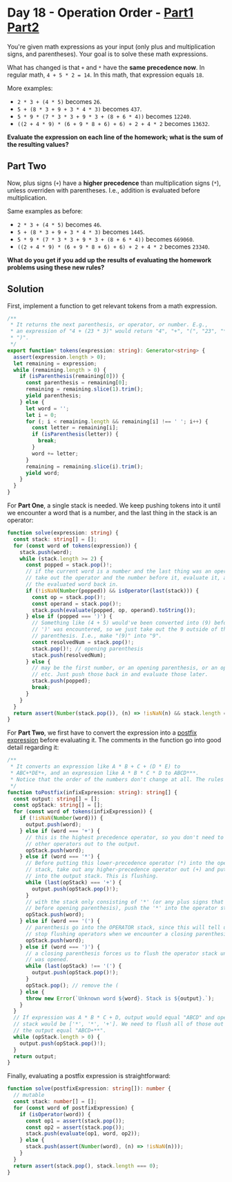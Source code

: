 # Day 18 - Operation Order - [Part1](18.ts) [Part2](18b.ts)

You're given math expressions as your input (only plus and multiplication signs,
and parentheses). Your goal is to solve these math expressions.

What has changed is that `+` and `*` have the **same precedence now**. In
regular math, `4 + 5 * 2 = 14`. In this math, that expression equals `18`.

More examples:

- `2 * 3 + (4 * 5)` becomes `26`.
- `5 + (8 * 3 + 9 + 3 * 4 * 3)` becomes `437`.
- `5 * 9 * (7 * 3 * 3 + 9 * 3 + (8 + 6 * 4))` becomes `12240`.
- `((2 + 4 * 9) * (6 + 9 * 8 + 6) + 6) + 2 + 4 * 2` becomes `13632`.

**Evaluate the expression on each line of the homework; what is the sum of the
resulting values?**

## Part Two

Now, plus signs (`+`) have a **higher precedence** than multiplication signs
(`*`), unless overriden with parentheses. I.e., addition is evaluated before
multiplication.

Same examples as before:

- `2 * 3 + (4 * 5)` becomes `46`.
- `5 + (8 * 3 + 9 + 3 * 4 * 3)` becomes `1445`.
- `5 * 9 * (7 * 3 * 3 + 9 * 3 + (8 + 6 * 4))` becomes `669060`.
- `((2 + 4 * 9) * (6 + 9 * 8 + 6) + 6) + 2 + 4 * 2` becomes `23340`.

**What do you get if you add up the results of evaluating the homework problems using these new rules?**

## Solution

First, implement a function to get relevant tokens from a math expression.

```typescript
/**
 * It returns the next parenthesis, or operator, or number. E.g.,
 * an expression of "4 + (23 * 3)" would return "4", "+", "(", "23", "*", "3",
 * ")".
 */
export function* tokens(expression: string): Generator<string> {
  assert(expression.length > 0);
  let remaining = expression;
  while (remaining.length > 0) {
    if (isParenthesis(remaining[0])) {
      const parenthesis = remaining[0];
      remaining = remaining.slice(1).trim();
      yield parenthesis;
    } else {
      let word = '';
      let i = 0;
      for (; i < remaining.length && remaining[i] !== ' '; i++) {
        const letter = remaining[i];
        if (isParenthesis(letter)) {
          break;
        }
        word += letter;
      }
      remaining = remaining.slice(i).trim();
      yield word;
    }
  }
}
```

For **Part One**, a single stack is needed. We keep pushing tokens into it until
we encounter a word that is a number, and the last thing in the stack is an
operator:

```typescript
function solve(expression: string) {
  const stack: string[] = [];
  for (const word of tokens(expression)) {
    stack.push(word);
    while (stack.length >= 2) {
      const popped = stack.pop()!;
      // if the current word is a number and the last thing was an operator,
      // take out the operator and the number before it, evaluate it, and put
      // the evaluated word back in.
      if (!isNaN(Number(popped)) && isOperator(last(stack))) {
        const op = stack.pop()!;
        const operand = stack.pop()!;
        stack.push(evaluate(popped, op, operand).toString());
      } else if (popped === ')') {
        // Something like (4 + 5) would've been converted into (9) before the
        // ')' was encountered, so we just take out the 9 outside of the
        // parenthesis. I.e., make "(9)" into "9".
        const resolvedNum = stack.pop()!;
        stack.pop()!; // opening parenthesis
        stack.push(resolvedNum);
      } else {
        // may be the first number, or an opening parenthesis, or an operator,
        // etc. Just push those back in and evaluate those later.
        stack.push(popped);
        break;
      }
    }
  }
  return assert(Number(stack.pop()), (n) => !isNaN(n) && stack.length === 0);
}
```

For **Part Two**, we first have to convert the expression into a [postfix
expression](https://runestone.academy/runestone/books/published/pythonds/BasicDS/InfixPrefixandPostfixExpressions.html)
before evaluating it. The comments in the function go into good detail regarding
it:

```typescript
/**
 * It converts an expression like A * B + C + (D * E) to
 * ABC+*DE*+, and an expression like A * B * C * D to ABCD***.
 * Notice that the order of the numbers don't change at all. The rules are:
 */
function toPostfix(infixExpression: string): string[] {
  const output: string[] = [];
  const opStack: string[] = [];
  for (const word of tokens(infixExpression)) {
    if (!isNaN(Number(word))) {
      output.push(word);
    } else if (word === '+') {
      // this is the highest precedence operator, so you don't need to flush any
      // other operators out to the output.
      opStack.push(word);
    } else if (word === '*') {
      // Before putting this lower-precedence operator (*) into the operator
      // stack, take out any higher-precedence operator out (+) and put them
      // into the output stack. This is flushing.
      while (last(opStack) === '+') {
        output.push(opStack.pop()!);
      }
      // with the stack only consisting of '*' (or any plus signs that came
      // before opening parenthesis), push the '*' into the operator stack.
      opStack.push(word);
    } else if (word === '(') {
      // parenthesis go into the OPERATOR stack, since this will tell us when to
      // stop flushing operators when we encounter a closing parenthesis.
      opStack.push(word);
    } else if (word === ')') {
      // a closing parenthesis forces us to flush the operator stack until it
      // was opened.
      while (last(opStack) !== '(') {
        output.push(opStack.pop()!);
      }
      opStack.pop(); // remove the (
    } else {
      throw new Error(`Unknown word ${word}. Stack is ${output}.`);
    }
  }
  // If expression was A * B * C + D, output would equal "ABCD" and operator
  // stack would be ['*', '*', '+']. We need to flush all of those out to make
  // the output equal "ABCD+**".
  while (opStack.length > 0) {
    output.push(opStack.pop()!);
  }
  return output;
}
```

Finally, evaluating a postfix expression is straightforward:

```typescript
function solve(postfixExpression: string[]): number {
  // mutable
  const stack: number[] = [];
  for (const word of postfixExpression) {
    if (isOperator(word)) {
      const op1 = assert(stack.pop());
      const op2 = assert(stack.pop());
      stack.push(evaluate(op1, word, op2));
    } else {
      stack.push(assert(Number(word), (n) => !isNaN(n)));
    }
  }
  return assert(stack.pop(), stack.length === 0);
}
```
